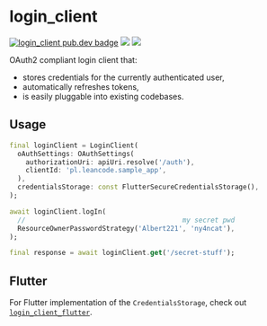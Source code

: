 # login_client

[![login_client pub.dev badge][pub-badge]][pub-badge-link]
[![][build-badge]][build-badge-link]
[![][codecov-badge]][codecov-badge-link]

OAuth2 compliant login client that:

- stores credentials for the currently authenticated user,
- automatically refreshes tokens,
- is easily pluggable into existing codebases.

## Usage

```dart
final loginClient = LoginClient(
  oAuthSettings: OAuthSettings(
    authorizationUri: apiUri.resolve('/auth'),
    clientId: 'pl.leancode.sample_app',
  ),
  credentialsStorage: const FlutterSecureCredentialsStorage(),
);

await loginClient.logIn(
  //                                       my secret pwd
  ResourceOwnerPasswordStrategy('Albert221', 'ny4ncat'),
);

final response = await loginClient.get('/secret-stuff');
```

## Flutter

For Flutter implementation of the `CredentialsStorage`, check out [`login_client_flutter`][login_client_flutter].

[pub-badge]: https://img.shields.io/pub/v/login_client
[pub-badge-link]: https://pub.dev/packages/login_client
[build-badge]: https://img.shields.io/github/actions/workflow/status/leancodepl/flutter_corelibrary/login_client-test.yml?branch=master
[build-badge-link]: https://github.com/leancodepl/flutter_corelibrary/actions/workflows/login_client-test.yml
[codecov-badge]: https://img.shields.io/codecov/c/gh/leancodepl/flutter_corelibrary?flag=login_client
[codecov-badge-link]: https://codecov.io/gh/leancodepl/flutter_corelibrary
[snippet]: assets/snippet.png
[login_client_flutter]: https://pub.dev/packages/login_client_flutter
